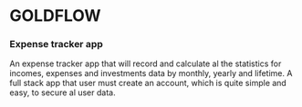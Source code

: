 # GOLDFLOW
### Expense tracker app
An expense tracker app that will record and calculate al the statistics for incomes,
expenses and investments data by monthly, yearly and lifetime. A full stack app that user
must create an account, which is quite simple and easy, to secure al user data.
